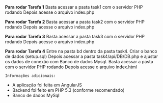 **Para rodar Tarefa 1**
Basta acessar a pasta task1 com o servidor PHP rodando
Depois acesse o arquivo index.php


**Para rodar Tarefa 2**
Basta acessar a pasta task2 com o servidor PHP rodando
Depois acesse o arquivo index.php

**Para rodar Tarefa 3**
Basta acessar a pasta task3 com o servidor PHP rodando
Depois acesse o arquivo index.php


**Para rodar Tarefa 4**
Entre na pasta bd dentro da pasta task4.
Criar o banco de dados (setup.sql)
Depois acessar a pasta task4/api/DB/DB.php e ajustar os dados de conexão com Banco de dados Mysql.
Basta acessar a pasta com o servidor PHP rodando
Depois acesse o arquivo index.html


`Informações adicionais:`
* A aplicação foi feita em AngularJS
* Backend foi feito em PHP 5.3 (conforme  recomendado)
* Banco de dados  MySql

